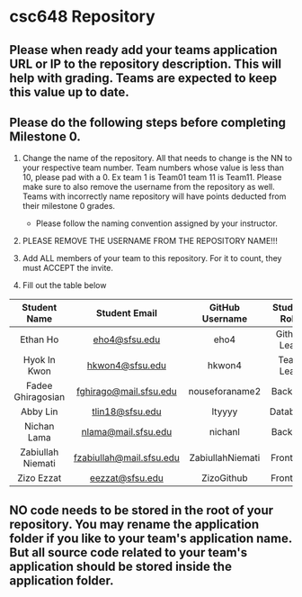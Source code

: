 # csc648 Repository

## Please when ready add your teams application URL or IP to the repository description. This will help with grading. Teams are expected to keep this value up to date.

## Please do the following steps before completing Milestone 0.
1. Change the name of the repository. All that needs to change is the NN to your respective team number. Team numbers whose value is less than 10, please pad with a 0. Ex team 1 is Team01 team 11 is Team11. Please make sure to also remove the username from the repository as well. Teams with incorrectly name repository will have points deducted from their milestone 0 grades.
      - Please follow the naming convention assigned by your instructor.

1. PLEASE REMOVE THE USERNAME FROM THE REPOSITORY NAME!!!

2. Add ALL members of your team to this repository. For it to count, they must ACCEPT the invite.

3. Fill out the table below


| Student Name       | Student Email       | GitHub Username | Student Role |
|    :---:           |     :---:           |     :---:       |     :---:    |
| Ethan Ho           | eho4@sfsu.edu       | eho4            | Github Lead  |                  
| Hyok In Kwon       | hkwon4@sfsu.edu     | hkwon4          | Team Lead    |
| Fadee Ghiragosian  | fghirago@mail.sfsu.edu | nouseforaname2  |  Backend     |                   
| Abby Lin           | tlin18@sfsu.edu     | ltyyyy          | Database     |
| Nichan Lama        | nlama@mail.sfsu.edu | nichanl         | Backend      |
| Zabiullah Niemati   |fzabiullah@mail.sfsu.edu|ZabiullahNiemati|Frontend   |
| Zizo Ezzat         | eezzat@sfsu.edu     | ZizoGithub      | Frontend     | 

## NO code needs to be stored in the root of your repository. You may rename the application folder if you like to your team's application name. But all source code related to your team's application should be stored inside the application folder.
